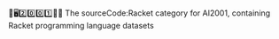 🧠️🖥️2️⃣️0️⃣️0️⃣️1️⃣️💾️📜️ The sourceCode:Racket category for AI2001, containing Racket programming language datasets

